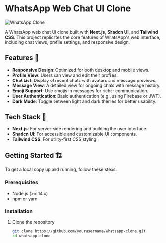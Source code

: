 # WhatsApp Web Chat UI Clone

![WhatsApp Clone](https://example.com/logo.png) <!-- Replace with your project logo -->

A WhatsApp web chat UI clone built with **Next.js**, **Shadcn UI**, and **Tailwind CSS**. This project replicates the core features of WhatsApp's web interface, including chat views, profile settings, and responsive design.

## Features 🌟

- **Responsive Design**: Optimized for both desktop and mobile views.
- **Profile View**: Users can view and edit their profiles.
- **Chat List**: Display of recent chats with avatars and message previews.
- **Message View**: A detailed view for ongoing chats with message history.
- **Emoji Support**: Use emojis in messages for richer communication.
- **User Authentication**: Basic authentication (e.g., using Firebase or JWT).
- **Dark Mode**: Toggle between light and dark themes for better usability.

## Tech Stack 🚀

- **Next.js**: For server-side rendering and building the user interface.
- **Shadcn UI**: For accessible and customizable UI components.
- **Tailwind CSS**: For utility-first CSS styling.

## Getting Started 🏗️

To get a local copy up and running, follow these steps:

### Prerequisites

- Node.js (>= 14.x)
- npm or yarn

### Installation

1. Clone the repository:
   ```bash
   git clone https://github.com/yourusername/whatsapp-clone.git
   cd whatsapp-clone
